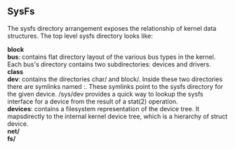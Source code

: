## SysFs

The sysfs directory arrangement exposes the relationship of kernel data structures. The top level sysfs directory looks like:

**block** <br />
**bus**: contains flat directory layout of the various bus types in the kernel. Each bus's directory contains two subdirectories: devices and drivers.<br />
**class** <br />
**dev**: contains the directories char/ and block/. Inside these two directories there are symlinks named <major>:<minior>. These symlinks point to the sysfs directory for the given device. /sys/dev provides a quick way to lookup the sysfs interface for a device from the result of a stat(2) operation. <br />
**devices**: contains a filesystem representation of the device tree. It mapsdirectly to the internal kernel device tree, which is a hierarchy of struct device.<br />
**net/**<br />
**fs/**<br /> 
